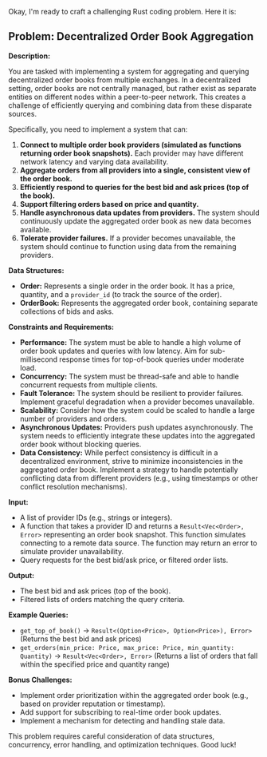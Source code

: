 Okay, I'm ready to craft a challenging Rust coding problem. Here it is:

## Problem: Decentralized Order Book Aggregation

**Description:**

You are tasked with implementing a system for aggregating and querying decentralized order books from multiple exchanges. In a decentralized setting, order books are not centrally managed, but rather exist as separate entities on different nodes within a peer-to-peer network. This creates a challenge of efficiently querying and combining data from these disparate sources.

Specifically, you need to implement a system that can:

1.  **Connect to multiple order book providers (simulated as functions returning order book snapshots).** Each provider may have different network latency and varying data availability.
2.  **Aggregate orders from all providers into a single, consistent view of the order book.**
3.  **Efficiently respond to queries for the best bid and ask prices (top of the book).**
4.  **Support filtering orders based on price and quantity.**
5.  **Handle asynchronous data updates from providers.** The system should continuously update the aggregated order book as new data becomes available.
6.  **Tolerate provider failures.** If a provider becomes unavailable, the system should continue to function using data from the remaining providers.

**Data Structures:**

*   **Order:** Represents a single order in the order book. It has a price, quantity, and a `provider_id` (to track the source of the order).
*   **OrderBook:** Represents the aggregated order book, containing separate collections of bids and asks.

**Constraints and Requirements:**

*   **Performance:**  The system must be able to handle a high volume of order book updates and queries with low latency. Aim for sub-millisecond response times for top-of-book queries under moderate load.
*   **Concurrency:** The system must be thread-safe and able to handle concurrent requests from multiple clients.
*   **Fault Tolerance:** The system should be resilient to provider failures.  Implement graceful degradation when a provider becomes unavailable.
*   **Scalability:** Consider how the system could be scaled to handle a large number of providers and orders.
*   **Asynchronous Updates:** Providers push updates asynchronously. The system needs to efficiently integrate these updates into the aggregated order book without blocking queries.
*   **Data Consistency:** While perfect consistency is difficult in a decentralized environment, strive to minimize inconsistencies in the aggregated order book. Implement a strategy to handle potentially conflicting data from different providers (e.g., using timestamps or other conflict resolution mechanisms).

**Input:**

*   A list of provider IDs (e.g., strings or integers).
*   A function that takes a provider ID and returns a `Result<Vec<Order>, Error>` representing an order book snapshot.  This function simulates connecting to a remote data source. The function may return an error to simulate provider unavailability.
*   Query requests for the best bid/ask price, or filtered order lists.

**Output:**

*   The best bid and ask prices (top of the book).
*   Filtered lists of orders matching the query criteria.

**Example Queries:**

*   `get_top_of_book()` -> `Result<(Option<Price>, Option<Price>), Error>` (Returns the best bid and ask prices)
*   `get_orders(min_price: Price, max_price: Price, min_quantity: Quantity)` -> `Result<Vec<Order>, Error>` (Returns a list of orders that fall within the specified price and quantity range)

**Bonus Challenges:**

*   Implement order prioritization within the aggregated order book (e.g., based on provider reputation or timestamp).
*   Add support for subscribing to real-time order book updates.
*   Implement a mechanism for detecting and handling stale data.

This problem requires careful consideration of data structures, concurrency, error handling, and optimization techniques.  Good luck!
